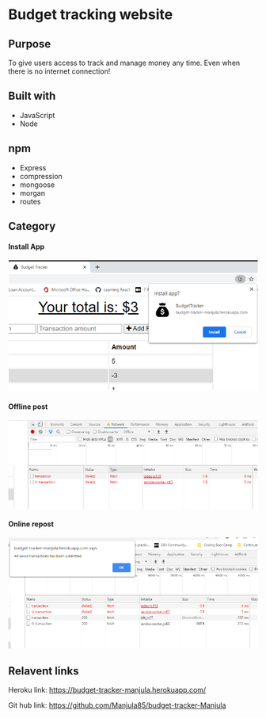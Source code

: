 # Budget tracking website

## Purpose
To give users access to track and manage money any time. Even when there is no internet connection!

## Built with
* JavaScript
* Node

## npm 
* Express
* compression
* mongoose
* morgan
* routes

## Category

#### Install App
![](/public/images/installApp.PNG)

#### Offline post
![](/public/images/offlinePost.PNG)

#### Online repost
![](/public/images/onlineRepost.PNG)

## Relavent links
Heroku link: https://budget-tracker-manjula.herokuapp.com/

Git hub link: https://github.com/Manjula85/budget-tracker-Manjula
